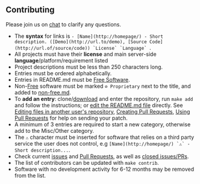 ## Contributing

Please join us on [chat](https://chat.awesh.unknownplus.com/channel/awesome-selfhosted) to clarify any questions.

 * The **syntax** for links is ``- [Name](http://homepage/) - Short description. ([Demo](http://url.to/demo), [Source Code](http://url.of/source/code)) `License` `Language` ``.
 * All projects must have their **license** and main server-side **language**/platform/requirement listed
 * Project descriptions must be less than 250 characters long.
 * Entries must be ordered alphabetically.
 * Entries in README.md must be [Free Software](https://en.wikipedia.org/wiki/Free_software).
 * Non-[Free](https://en.wikipedia.org/wiki/Free_software) software must be marked `⊘ Proprietary` next to the title, and added to [non-free.md](../non-free.md).
 * To **add an entry**: clone/[download](https://github.com/Kickball/awesome-selfhosted/archive/master.zip) and enter the repository, run `make add` and follow the instructions; or [edit the README.md file](https://github.com/Kickball/awesome-selfhosted/edit/master/README.md) directly. See [Editing files in another user's repository](https://help.github.com/articles/editing-files-in-another-user-s-repository/), [Creating Pull Requests](https://help.github.com/articles/creating-a-pull-request/), [Using Pull Requests](https://help.github.com/articles/using-pull-requests/) for help on sending your patch.
 * A  minimum of 3 entries are required to start a new category, otherwise add to the Misc/Other category.
 * The `⚠` character must be inserted for software that relies on a third party service the user does not control, e.g ``[Name](http://homepage/) `⚠` - Short description...``.
 * Check current [issues](https://github.com/Kickball/awesome-selfhosted/issues) and [Pull Requests](https://github.com/Kickball/awesome-selfhosted/pulls), as well as [closed issues/PRs](https://github.com/Kickball/awesome-selfhosted/pulls?utf8=%E2%9C%93&q=is%3Aclosed+).
 * The list of contributors can be updated with `make contrib`.
 * Software with no development activity for 6-12 months may be removed from the list.
